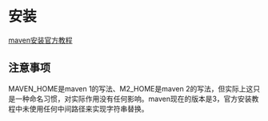 # 安装
[maven安装官方教程](https://maven.apache.org/install.html)

## 注意事项
MAVEN_HOME是maven 1的写法、M2_HOME是maven 2的写法，但实际上这只是一种命名习惯，对实际作用没有任何影响。maven现在的版本是3，官方安装教程中未使用任何中间路径来实现字符串替换。